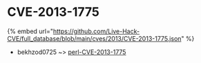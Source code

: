 # CVE-2013-1775
{% embed url="https://github.com/Live-Hack-CVE/full_database/blob/main/cves/2013/CVE-2013-1775.json" %}

* bekhzod0725 ~> [perl-CVE-2013-1775](https://www.alice-snow.ru/2013/database/cve-2013-1775/perl-cve-2013-1775-bekhzod0725)